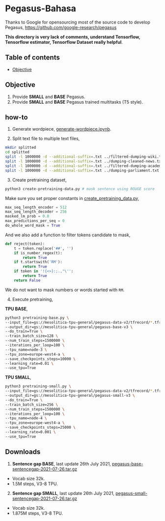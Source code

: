 # Pegasus-Bahasa

Thanks to Google for opensourcing most of the source code to develop Pegasus, https://github.com/google-research/pegasus

**This directory is very lack of comments, understand Tensorflow, Tensorflow estimator, Tensorflow Dataset really helpful**.

## Table of contents
  * [Objective](#objective)

## Objective

1. Provide **SMALL** and **BASE** Pegasus.
1. Provide **SMALL** and **BASE** Pegasus trained multitasks (T5 style).

## how-to

1. Generate wordpiece, [generate-wordpiece.ipynb](generate-wordpiece.ipynb).

2. Split text file to multiple text files,

```bash
mkdir splitted
cd splitted
split -l 1000000 -d --additional-suffix=.txt ../filtered-dumping-wiki.txt splitted-wiki
split -l 1000000 -d --additional-suffix=.txt ../dumping-cleaned-news.txt splitted-news
split -l 1000000 -d --additional-suffix=.txt ../filtered-dumping-academia.txt splitted-academia
split -l 1000000 -d --additional-suffix=.txt ../dumping-parliament.txt splitted-parliament
```

3. Create pretraining dataset,

```bash
python3 create-pretraining-data.py # mask sentence using ROUGE score
```

Make sure you set proper constants in [create_pretraining_data.py](create_pretraining.py),

```python
max_seq_length_encoder = 512
max_seq_length_decoder = 256
masked_lm_prob = 0.0
max_predictions_per_seq = 0
do_whole_word_mask = True
```

And we also add a function to filter tokens candidate to mask,

```python
def reject(token):
    t = token.replace('##', '')
    if is_number_regex(t):
        return True
    if t.startswith('RM'):
        return True
    if token in '!{<>}:;.,"\'':
        return True
    return False
```

We do not want to mask numbers or words started with `RM`.

4. Execute pretraining,

**TPU BASE**,

```bash
python3 pretraining-base.py \
--input_file=gs://mesolitica-tpu-general/pegasus-data-v2/tfrecord/*.tfrecord \
--output_dir=gs://mesolitica-tpu-general/pegasus-base-v3 \
--do_train=True \
--train_batch_size=128 \
--num_train_steps=1500000 \
--iterations_per_loop=100 \
--tpu_name=node-3 \
--tpu_zone=europe-west4-a \
--save_checkpoints_steps=10000 \
--learning_rate=0.01 \
--use_tpu=True
```

**TPU SMALL**,

```bash
python3 pretraining-small.py \
--input_file=gs://mesolitica-tpu-general/pegasus-data-v2/tfrecord/*.tfrecord \
--output_dir=gs://mesolitica-tpu-general/pegasus-small-v3 \
--do_train=True \
--train_batch_size=256 \
--num_train_steps=1500000 \
--iterations_per_loop=100 \
--tpu_name=node-4 \
--tpu_zone=europe-west4-a \
--save_checkpoints_steps=25000 \
--learning_rate=0.001 \
--use_tpu=True
```

## Downloads

1. **Sentence gap BASE**, last update 26th July 2021, [pegasus-base-sentencegap-2021-07-26.tar.gz](https://f000.backblazeb2.com/file/malaya-model/pretrained/pegasus-base-sentencegap-2021-06-27.tar.gz)

  - Vocab size 32k.
  - 1.5M steps, V3-8 TPU.

2. **Sentence gap SMALL**, last update 26th July 2021, [pegasus-small-sentencegap-2021-07-26.tar.gz](https://f000.backblazeb2.com/file/malaya-model/pretrained/pegasus-small-sentencegap-2021-04-25.tar.gz)

  - Vocab size 32k.
  - 1.875M steps, V3-8 TPU.